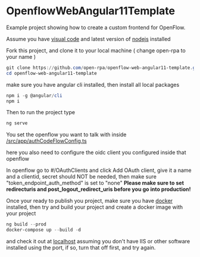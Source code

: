 # OpenflowWebAngular11Template

Example project showing how to create a custom frontend for OpenFlow.

Assume you have [visual code](https://code.visualstudio.com/Download) and latest version of [nodejs](https://nodejs.org/en/download/) installed

Fork this project, and clone it to your local machine ( change open-rpa to your name )

```powershell
git clone https://github.com/open-rpa/openflow-web-angular11-template.git
cd openflow-web-angular11-template
```

make sure you have angular cli installed, then install all local packages

```powershell
npm i -g @angular/cli 
npm i
```

Then to run the project type

```powershell
ng serve
```

You set the openflow you want to talk with inside [/src/app/authCodeFlowConfig.ts](src/app/authCodeFlowConfig.ts)

here you also need to configure the oidc client you configured inside that openflow

In openflow go to #/OAuthClients and click Add OAuth client, give it a name and a clientid, secret should NOT be needed, then make sure "token_endpoint_auth_method" is set to "none"
**Please make sure to set redirecturis and post_logout_redirect_uris before you go into production!**

Once your ready to publish you project, make sure you have [docker](https://docs.docker.com/get-docker/) installed, then try and build your project and create a docker image with your project

```powershell
ng build --prod
docker-compose up --build -d
```

and check it out at [localhost](http://localhost) assuming you don't have IIS or other software installed using the port, if so, turn that off first, and try again.